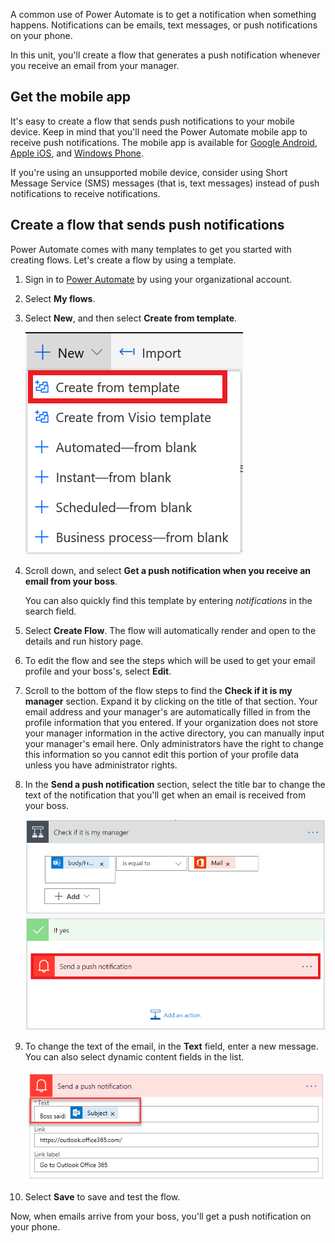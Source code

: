 A common use of Power Automate is to get a notification when something happens. Notifications can be emails, text messages, or push notifications on your phone.

In this unit, you'll create a flow that generates a push notification whenever you receive an email from your manager.

## Get the mobile app

It's easy to create a flow that sends push notifications to your mobile device. Keep in mind that you'll need the Power Automate mobile app to receive push notifications. The mobile app is available for [Google Android](https://play.google.com/store/apps/details?id=com.microsoft.flow), [Apple iOS](https://itunes.apple.com/app/apple-store/id1094928825), and [Windows Phone](https://www.microsoft.com/p/microsoft-flow/9nkn0p5l9n84).

If you're using an unsupported mobile device, consider using Short Message Service (SMS) messages (that is, text messages) instead of push notifications to receive notifications.

## Create a flow that sends push notifications

Power Automate comes with many templates to get you started with creating flows. Let's create a flow by using a template.

1. Sign in to [Power Automate](https://ms.flow.microsoft.com) by using your organizational account.

1. Select **My flows**.

1. Select **New**, and then select **Create from template**.

    ![Screenshot of the expanded New menu with Create from template highlighted.](../media/Flow-notification-boss.png)

1. Scroll down, and select **Get a push notification when you receive an email from your boss**.

    You can also quickly find this template by entering *notifications* in the search field.

1. Select **Create Flow**. The flow will automatically render and open to the details and run history page.

1. To edit the flow and see the steps which will be used to get your email profile and your boss's, select **Edit**.

1. Scroll to the bottom of the flow steps to find the **Check if it is my manager** section. Expand it by clicking on the title of that section. Your email address and your manager's are automatically filled in from the profile information that you entered. If your organization does not store your manager information in the active directory, you can manually input your manager's email here. Only administrators have the right to change this information so you cannot edit this portion of your profile data unless you have administrator rights.

1. In the **Send a push notification** section, select the title bar to change the text of the notification that you'll get when an email is received from your boss.

    ![Screenshot of the If yes parameter with Send a push notification highlighted.](../media/flow-check-my-manager.png)

1. To change the text of the email, in the **Text** field, enter a new message. You can also select dynamic content fields in the list.

    ![Screenshot of Send a push notification with Text set to "Boss said: Subject" (dynamic text).](../media/flow-change-text.png)

1. Select **Save** to save and test the flow.

Now, when emails arrive from your boss, you'll get a push notification on your phone.
